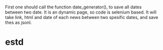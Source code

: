 First one should call the function date_generator(), to save all dates between two date.
It is an dynamic page, so code is selenium based.
It will take link, html and date of each news between two spesific dates, and save thes as jsonl.
# estd
